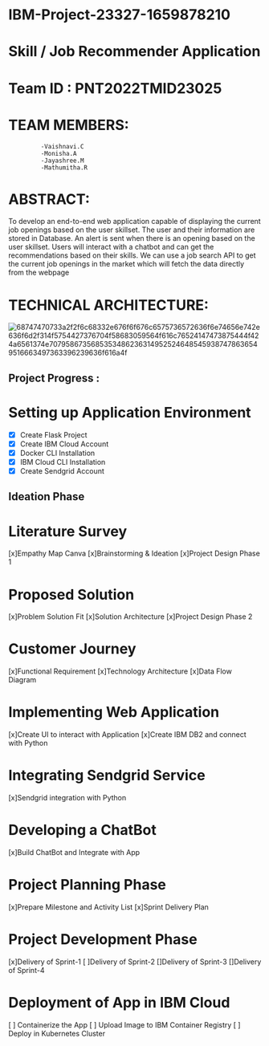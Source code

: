 # IBM-Project-23327-1659878210
# Skill / Job Recommender Application
# Team ID : PNT2022TMID23025             


# TEAM MEMBERS:
             -Vaishnavi.C
             -Monisha.A
             -Jayashree.M
             -Mathumitha.R
             

# ABSTRACT:
To develop an end-to-end web application capable of displaying the current job openings based on the user skillset. The user and their information are stored in Database. An alert is sent when there is an opening based on the user skillset. Users will interact with a chatbot and can get the recommendations based on their skills. We can use a job search API to get the current job openings in the market which will fetch the data directly from the webpage

         
# TECHNICAL ARCHITECTURE:

![68747470733a2f2f6c68332e676f6f676c6575736572636f6e74656e742e636f6d2f314f5754427376704f58683059564f616c76524147473875444f424a6561374e70795867356853534862363149525246485459387478636549516663497363396239636f616a4f](https://user-images.githubusercontent.com/68457139/200158756-18ba77bd-639e-4562-958c-ead251c996b5.png)



## Project Progress :
 # Setting up Application Environment

-[x] Create Flask Project
-[x] Create IBM Cloud Account
-[x] Docker CLI Installation
-[x] IBM Cloud CLI Installation
-[x] Create Sendgrid Account

 ## Ideation Phase

 # Literature Survey
 [x]Empathy Map Canva
 [x]Brainstorming & Ideation
 [x]Project Design Phase 1

# Proposed Solution
 [x]Problem Solution Fit
 [x]Solution Architecture
 [x]Project Design Phase 2

 # Customer Journey
 [x]Functional Requirement
 [x]Technology Architecture
 [x]Data Flow Diagram
 # Implementing Web Application

 [x]Create UI to interact with Application
 [x]Create IBM DB2 and connect with Python
 # Integrating Sendgrid Service

 [x]Sendgrid integration with Python
# Developing a ChatBot

 [x]Build ChatBot and Integrate with App
 # Project Planning Phase

 [x]Prepare Milestone and Activity List
 [x]Sprint Delivery Plan
 # Project Development Phase

 [x]Delivery of Sprint-1
 [ ]Delivery of Sprint-2
 []Delivery of Sprint-3
 []Delivery of Sprint-4
 # Deployment of App in IBM Cloud

 [ ] Containerize the App
 [ ] Upload Image to IBM Container Registry
 [ ] Deploy in Kubernetes Cluster
